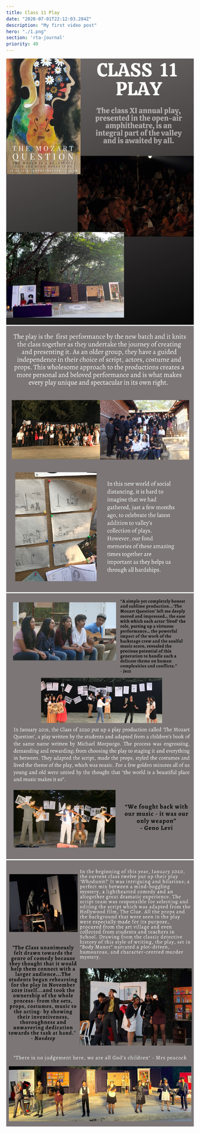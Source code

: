 ```yaml
---
title: Class 11 Play
date: "2020-07-01T22:12:03.284Z"
description: "My first video post"
hero: "./1.png"
section: 'rta-journal'
priority: 40
---
```


![1](./1.png)
![2](./2.png)
![3](./3.png)
![4](./4.png)
